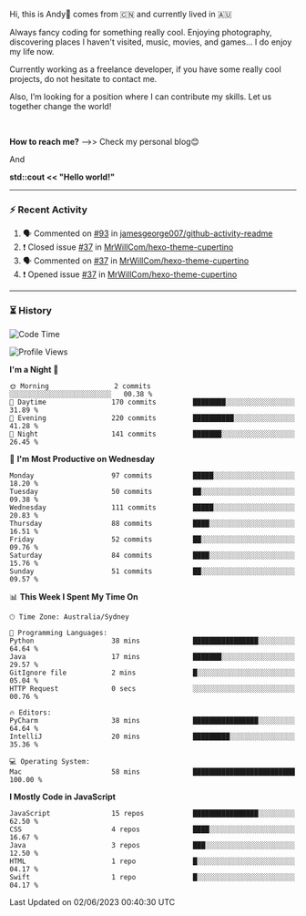 Hi, this is Andy👋 comes from :cn: and currently lived in 🇦🇺

Always fancy coding for something really cool. Enjoying photography, discovering places I haven't visited, music, movies, and games... I do enjoy my life now.

Currently working as a freelance developer, if you have some really cool projects, do not hesitate to contact me.

Also, I’m looking for a position where I can contribute my skills. Let us together change the world!

<br>

<b>How to reach me?</b> -->> Check my personal blog😊

And

**std::cout << "Hello world!"**

---

### ⚡ Recent Activity
<!--START_SECTION:activity-->
1. 🗣 Commented on [#93](https://github.com/jamesgeorge007/github-activity-readme/issues/93) in [jamesgeorge007/github-activity-readme](https://github.com/jamesgeorge007/github-activity-readme)
2. ❗️ Closed issue [#37](https://github.com/MrWillCom/hexo-theme-cupertino/issues/37) in [MrWillCom/hexo-theme-cupertino](https://github.com/MrWillCom/hexo-theme-cupertino)
3. 🗣 Commented on [#37](https://github.com/MrWillCom/hexo-theme-cupertino/issues/37) in [MrWillCom/hexo-theme-cupertino](https://github.com/MrWillCom/hexo-theme-cupertino)
4. ❗️ Opened issue [#37](https://github.com/MrWillCom/hexo-theme-cupertino/issues/37) in [MrWillCom/hexo-theme-cupertino](https://github.com/MrWillCom/hexo-theme-cupertino)
<!--END_SECTION:activity-->

---

### ⏳ History
<!--START_SECTION:waka-->
![Code Time](http://img.shields.io/badge/Code%20Time-199%20hrs%2032%20mins-blue)

![Profile Views](http://img.shields.io/badge/Profile%20Views-0-blue)

**I'm a Night 🦉** 

```text
🌞 Morning                2 commits           ░░░░░░░░░░░░░░░░░░░░░░░░░   00.38 % 
🌆 Daytime                170 commits         ████████░░░░░░░░░░░░░░░░░   31.89 % 
🌃 Evening                220 commits         ██████████░░░░░░░░░░░░░░░   41.28 % 
🌙 Night                  141 commits         ███████░░░░░░░░░░░░░░░░░░   26.45 % 
```
📅 **I'm Most Productive on Wednesday** 

```text
Monday                   97 commits          █████░░░░░░░░░░░░░░░░░░░░   18.20 % 
Tuesday                  50 commits          ██░░░░░░░░░░░░░░░░░░░░░░░   09.38 % 
Wednesday                111 commits         █████░░░░░░░░░░░░░░░░░░░░   20.83 % 
Thursday                 88 commits          ████░░░░░░░░░░░░░░░░░░░░░   16.51 % 
Friday                   52 commits          ██░░░░░░░░░░░░░░░░░░░░░░░   09.76 % 
Saturday                 84 commits          ████░░░░░░░░░░░░░░░░░░░░░   15.76 % 
Sunday                   51 commits          ██░░░░░░░░░░░░░░░░░░░░░░░   09.57 % 
```


📊 **This Week I Spent My Time On** 

```text
🕑︎ Time Zone: Australia/Sydney

💬 Programming Languages: 
Python                   38 mins             ████████████████░░░░░░░░░   64.64 % 
Java                     17 mins             ███████░░░░░░░░░░░░░░░░░░   29.57 % 
GitIgnore file           2 mins              █░░░░░░░░░░░░░░░░░░░░░░░░   05.04 % 
HTTP Request             0 secs              ░░░░░░░░░░░░░░░░░░░░░░░░░   00.76 % 

🔥 Editors: 
PyCharm                  38 mins             ████████████████░░░░░░░░░   64.64 % 
IntelliJ                 20 mins             █████████░░░░░░░░░░░░░░░░   35.36 % 

💻 Operating System: 
Mac                      58 mins             █████████████████████████   100.00 % 
```

**I Mostly Code in JavaScript** 

```text
JavaScript               15 repos            ████████████████░░░░░░░░░   62.50 % 
CSS                      4 repos             ████░░░░░░░░░░░░░░░░░░░░░   16.67 % 
Java                     3 repos             ███░░░░░░░░░░░░░░░░░░░░░░   12.50 % 
HTML                     1 repo              █░░░░░░░░░░░░░░░░░░░░░░░░   04.17 % 
Swift                    1 repo              █░░░░░░░░░░░░░░░░░░░░░░░░   04.17 % 
```




 Last Updated on 02/06/2023 00:40:30 UTC
<!--END_SECTION:waka-->


<!---
JinchuanL/JinchuanL is a ✨ special ✨ repository because its `README.md` (this file) appears on your GitHub profile.
You can click the Preview link to take a look at your changes.
--->
